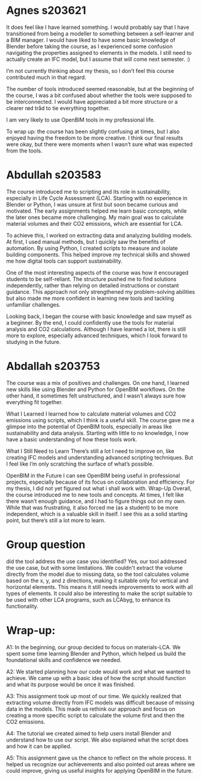 # Agnes s203621
It does feel like I have learned something. I would probably say that I have transitioned from being a modeller to something between a self-learner and a BIM manager. I would have liked to have some basic knowledge of Blender before taking the course, as I experienced some confusion navigating the properties assigned to elements in the models. I still need to actually create an IFC model, but I assume that will come next semester. :)

I’m not currently thinking about my thesis, so I don’t feel this course contributed much in that regard.

The number of tools introduced seemed reasonable, but at the beginning of the course, I was a bit confused about whether the tools were supposed to be interconnected. I would have appreciated a bit more structure or a clearer rød tråd to tie everything together.

I am very likely to use OpenBIM tools in my professional life.

To wrap up: the course has been slightly confusing at times, but I also enjoyed having the freedom to be more creative. I think our final results were okay, but there were moments when I wasn’t sure what was expected from the tools.


# Abdullah s203583
The course introduced me to scripting and its role in sustainability, especially in Life Cycle Assessment (LCA). Starting with no experience in Blender or Python, I was unsure at first but soon became curious and motivated. The early assignments helped me learn basic concepts, while the later ones became more challenging. My main goal was to calculate material volumes and their CO2 emissions, which are essential for LCA.

To achieve this, I worked on extracting data and analyzing building models. At first, I used manual methods, but I quickly saw the benefits of automation. By using Python, I created scripts to measure and isolate building components. This helped improve my technical skills and showed me how digital tools can support sustainability.

One of the most interesting aspects of the course was how it encouraged students to be self-reliant. The structure pushed me to find solutions independently, rather than relying on detailed instructions or constant guidance. This approach not only strengthened my problem-solving abilities but also made me more confident in learning new tools and tackling unfamiliar challenges.

Looking back, I began the course with basic knowledge and saw myself as a beginner. By the end, I could confidently use the tools for material analysis and CO2 calculations. Although I have learned a lot, there is still more to explore, especially advanced techniques, which I look forward to studying in the future.
# Abdallah s203753
The course was a mix of positives and challenges. On one hand, I learned new skills like using Blender and Python for OpenBIM workflows. On the other hand, it sometimes felt unstructured, and I wasn’t always sure how everything fit together.

What I Learned
I learned how to calculate material volumes and CO2 emissions using scripts, which I think is a useful skill. The course gave me a glimpse into the potential of OpenBIM tools, especially in areas like sustainability and data analysis. Starting with little to no knowledge, I now have a basic understanding of how these tools work.

What I Still Need to Learn
There’s still a lot I need to improve on, like creating IFC models and understanding advanced scripting techniques. But I feel like I’m only scratching the surface of what’s possible.

OpenBIM in the Future
I can see OpenBIM being useful in professional projects, especially because of its focus on collaboration and efficiency. For my thesis, I did not yet figured out what i shall work with. 
Wrap-Up
Overall, the course introduced me to new tools and concepts. At times, I felt like there wasn’t enough guidance, and I had to figure things out on my own. While that was frustrating, it also forced me (as a student) to be more independent, which is a valuable skill in itself. I see this as a solid starting point, but there’s still a lot more to learn.
# Group question
did the tool address the use case you identified?
Yes, our tool addressed the use case, but with some limitations. We couldn't extract the volume directly from the model due to missing data, so the tool calculates volume based on the x, y, and z directions, making it suitable only for vertical and horizontal elements. This means it still needs improvements to work with all types of elements. It could also be interesting to make the script suitable to be used with other LCA programs, such as LCAbyg, to enhance its functionality.
# Wrap-up:
A1: In the beginning, our group decided to focus on materials-LCA. We spent some time learning Blender and Python, which helped us build the foundational skills and confidence we needed.

A2: We started planning how our code would work and what we wanted to achieve. We came up with a basic idea of how the script should function and what its purpose would be once it was finished.

A3: This assignment took up most of our time. We quickly realized that extracting volume directly from IFC models was difficult because of missing data in the models. This made us rethink our approach and focus on creating a more specific script to calculate the volume first and then the CO2 emissions.

A4: The tutorial we created aimed to help users install Blender and understand how to use our script. We also explained what the script does and how it can be applied.

A5: This assignment gave us the chance to reflect on the whole process. It helped us recognize our achievements and also pointed out areas where we could improve, giving us useful insights for applying OpenBIM in the future.
